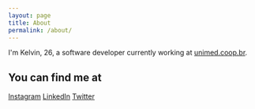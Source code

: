```yaml
---
layout: page
title: About
permalink: /about/
---
```


I'm Kelvin, 26, a software developer currently working at [unimed.coop.br](https://unimed.coop.br).

## You can find me at

[Instagram](https://instagram.com/kelvindules)
[LinkedIn](https://linkedin.com/in/kelvindules)
[Twitter](https://twitter.com/kelvindules)